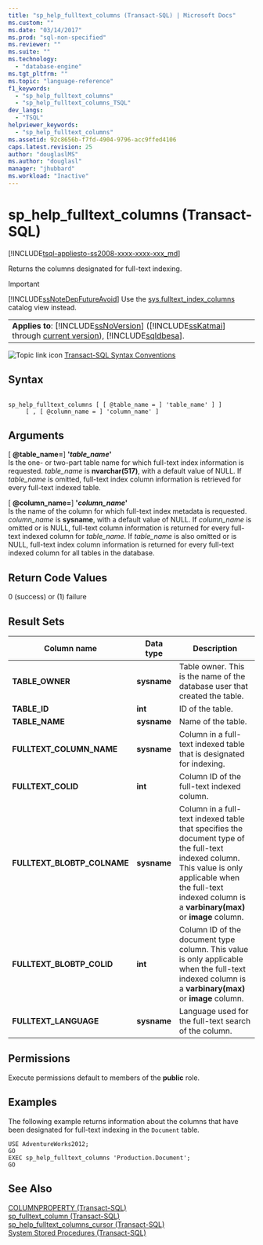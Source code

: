 ```yaml
---
title: "sp_help_fulltext_columns (Transact-SQL) | Microsoft Docs"
ms.custom: ""
ms.date: "03/14/2017"
ms.prod: "sql-non-specified"
ms.reviewer: ""
ms.suite: ""
ms.technology: 
  - "database-engine"
ms.tgt_pltfrm: ""
ms.topic: "language-reference"
f1_keywords: 
  - "sp_help_fulltext_columns"
  - "sp_help_fulltext_columns_TSQL"
dev_langs: 
  - "TSQL"
helpviewer_keywords: 
  - "sp_help_fulltext_columns"
ms.assetid: 92c8656b-f7fd-4904-9796-acc9ffed4106
caps.latest.revision: 25
author: "douglaslMS"
ms.author: "douglasl"
manager: "jhubbard"
ms.workload: "Inactive"
---
```

# sp_help_fulltext_columns (Transact-SQL)
[!INCLUDE[tsql-appliesto-ss2008-xxxx-xxxx-xxx_md](../../includes/tsql-appliesto-ss2008-xxxx-xxxx-xxx-md.md)]

  Returns the columns designated for full-text indexing.  
  
> [!IMPORTANT]  
>  [!INCLUDE[ssNoteDepFutureAvoid](../../includes/ssnotedepfutureavoid-md.md)] Use the [sys.fulltext_index_columns](../../relational-databases/system-catalog-views/sys-fulltext-index-columns-transact-sql.md) catalog view instead.  
  
||  
|-|  
|**Applies to**: [!INCLUDE[ssNoVersion](../../includes/ssnoversion-md.md)] ([!INCLUDE[ssKatmai](../../includes/sskatmai-md.md)] through [current version](http://go.microsoft.com/fwlink/p/?LinkId=299658)), [!INCLUDE[sqldbesa](../../includes/sqldbesa-md.md)].|  
  
 ![Topic link icon](../../database-engine/configure-windows/media/topic-link.gif "Topic link icon") [Transact-SQL Syntax Conventions](../../t-sql/language-elements/transact-sql-syntax-conventions-transact-sql.md)  
  
## Syntax  
  
```  
  
sp_help_fulltext_columns [ [ @table_name = ] 'table_name' ] ]   
     [ , [ @column_name = ] 'column_name' ]  
```  
  
## Arguments  
 [ **@table_name=**] **'***table_name***'**  
 Is the one- or two-part table name for which full-text index information is requested. *table_name* is **nvarchar(517)**, with a default value of NULL. If *table_name* is omitted, full-text index column information is retrieved for every full-text indexed table.  
  
 [ **@column_name=**] **'***column_name***'**  
 Is the name of the column for which full-text index metadata is requested. *column_name* is **sysname**, with a default value of NULL. If *column_name* is omitted or is NULL, full-text column information is returned for every full-text indexed column for *table_name*. If *table_name* is also omitted or is NULL, full-text index column information is returned for every full-text indexed column for all tables in the database.  
  
## Return Code Values  
 0 (success) or (1) failure  
  
## Result Sets  
  
|Column name|Data type|Description|  
|-----------------|---------------|-----------------|  
|**TABLE_OWNER**|**sysname**|Table owner. This is the name of the database user that created the table.|  
|**TABLE_ID**|**int**|ID of the table.|  
|**TABLE_NAME**|**sysname**|Name of the table.|  
|**FULLTEXT_COLUMN_NAME**|**sysname**|Column in a full-text indexed table that is designated for indexing.|  
|**FULLTEXT_COLID**|**int**|Column ID of the full-text indexed column.|  
|**FULLTEXT_BLOBTP_COLNAME**|**sysname**|Column in a full-text indexed table that specifies the document type of the full-text indexed column. This value is only applicable when the full-text indexed column is a **varbinary(max)** or **image** column.|  
|**FULLTEXT_BLOBTP_COLID**|**int**|Column ID of the document type column. This value is only applicable when the full-text indexed column is a **varbinary(max)** or **image** column.|  
|**FULLTEXT_LANGUAGE**|**sysname**|Language used for the full-text search of the column.|  
  
## Permissions  
 Execute permissions default to members of the **public** role.  
  
## Examples  
 The following example returns information about the columns that have been designated for full-text indexing in the `Document` table.  
  
```  
USE AdventureWorks2012;  
GO  
EXEC sp_help_fulltext_columns 'Production.Document';  
GO  
```  
  
## See Also  
 [COLUMNPROPERTY &#40;Transact-SQL&#41;](../../t-sql/functions/columnproperty-transact-sql.md)   
 [sp_fulltext_column &#40;Transact-SQL&#41;](../../relational-databases/system-stored-procedures/sp-fulltext-column-transact-sql.md)   
 [sp_help_fulltext_columns_cursor &#40;Transact-SQL&#41;](../../relational-databases/system-stored-procedures/sp-help-fulltext-columns-cursor-transact-sql.md)   
 [System Stored Procedures &#40;Transact-SQL&#41;](../../relational-databases/system-stored-procedures/system-stored-procedures-transact-sql.md)  
  
  
